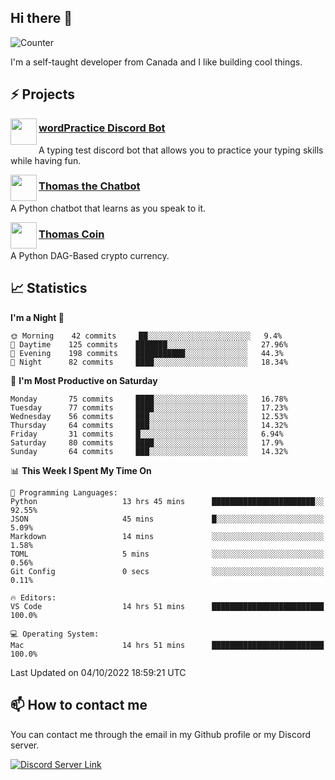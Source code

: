 <h2>Hi there 👋</h2>

![Counter](https://komarev.com/ghpvc/?username=principle105)

<p>I'm a self-taught developer from Canada and I like building cool things.</p>

<h2>⚡ Projects</h2>

<img align="left" src="https://i.imgur.com/BIzs17V.png" width="42" height="42" />
<h3><a target="_blank" href="https://top.gg/bot/743183681182498906">wordPractice Discord Bot</a></h3>
<p>A typing test discord bot that allows you to practice your typing skills while having fun.</p>

<img align="left" src="https://i.imgur.com/1qHopDH.png" width="42" height="42" />
<h3><a href="https://github.com/principle105/thomasthechatbot">Thomas the Chatbot</a></h3>
<p>A Python chatbot that learns as you speak to it.</p>

<img align="left" src="https://i.imgur.com/4FdQpgN.png" width="42" height="42" />
<h3><a href="https://github.com/principle105/thomas-coin">Thomas Coin</a></h3>
<p>A Python DAG-Based crypto currency.</p>

<h2>📈 Statistics</h2>

<!--START_SECTION:waka-->
**I'm a Night 🦉** 

```text
🌞 Morning    42 commits     ██░░░░░░░░░░░░░░░░░░░░░░░   9.4% 
🌆 Daytime    125 commits    ███████░░░░░░░░░░░░░░░░░░   27.96% 
🌃 Evening    198 commits    ███████████░░░░░░░░░░░░░░   44.3% 
🌙 Night      82 commits     ████░░░░░░░░░░░░░░░░░░░░░   18.34%

```
📅 **I'm Most Productive on Saturday** 

```text
Monday       75 commits     ████░░░░░░░░░░░░░░░░░░░░░   16.78% 
Tuesday      77 commits     ████░░░░░░░░░░░░░░░░░░░░░   17.23% 
Wednesday    56 commits     ███░░░░░░░░░░░░░░░░░░░░░░   12.53% 
Thursday     64 commits     ███░░░░░░░░░░░░░░░░░░░░░░   14.32% 
Friday       31 commits     █░░░░░░░░░░░░░░░░░░░░░░░░   6.94% 
Saturday     80 commits     ████░░░░░░░░░░░░░░░░░░░░░   17.9% 
Sunday       64 commits     ███░░░░░░░░░░░░░░░░░░░░░░   14.32%

```


📊 **This Week I Spent My Time On** 

```text
💬 Programming Languages: 
Python                   13 hrs 45 mins      ███████████████████████░░   92.55% 
JSON                     45 mins             █░░░░░░░░░░░░░░░░░░░░░░░░   5.09% 
Markdown                 14 mins             ░░░░░░░░░░░░░░░░░░░░░░░░░   1.58% 
TOML                     5 mins              ░░░░░░░░░░░░░░░░░░░░░░░░░   0.56% 
Git Config               0 secs              ░░░░░░░░░░░░░░░░░░░░░░░░░   0.11%

🔥 Editors: 
VS Code                  14 hrs 51 mins      █████████████████████████   100.0%

💻 Operating System: 
Mac                      14 hrs 51 mins      █████████████████████████   100.0%

```


 Last Updated on 04/10/2022 18:59:21 UTC
<!--END_SECTION:waka-->

<h2>📫 How to contact me</h2>

You can contact me through the email in my Github profile or my Discord server.

[![Discord Server Link](https://dcbadge.vercel.app/api/server/DHnk46C)](https://discord.gg/DHnk46C)

